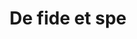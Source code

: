 ---
# Should spurious works be left as ghosts? or do these need to be merged into main entries?
# Do any works have more than one spurious attribution from Sharpe?
id: egw
writer: qO3
type: spurious
title: De fide et spe
notes:
  "so attributed in a copy at Christ Church (BC4. 76);
  the work is *Summa sententiarum* (*PL* 176. 41–174; Goy, 486–7), more
  commonly attributed to Hugh of Saint-Victor (†1141)."
---